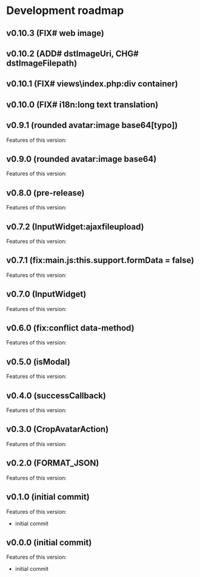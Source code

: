 # Development roadmap

## v0.10.3 (FIX# web image)


## v0.10.2 (ADD# dstImageUri, CHG# dstImageFilepath)


## v0.10.1 (FIX# views\index.php:div container)


## v0.10.0 (FIX# i18n:long text translation)


## v0.9.1 (rounded avatar:image base64[typo])

Features of this version:


## v0.9.0 (rounded avatar:image base64)

Features of this version:


## v0.8.0 (pre-release)

Features of this version:


## v0.7.2 (InputWidget:ajaxfileupload)

Features of this version:


## v0.7.1 (fix:main.js:this.support.formData = false)

Features of this version:


## v0.7.0 (InputWidget)

Features of this version:


## v0.6.0 (fix:conflict data-method)

Features of this version:


## v0.5.0 (isModal)

Features of this version:


## v0.4.0 (successCallback)

Features of this version:


## v0.3.0 (CropAvatarAction)

Features of this version:


## v0.2.0 (FORMAT_JSON)

Features of this version:


## v0.1.0 (initial commit)

Features of this version:

* initial commit


## v0.0.0 (initial commit)

Features of this version:

* initial commit
